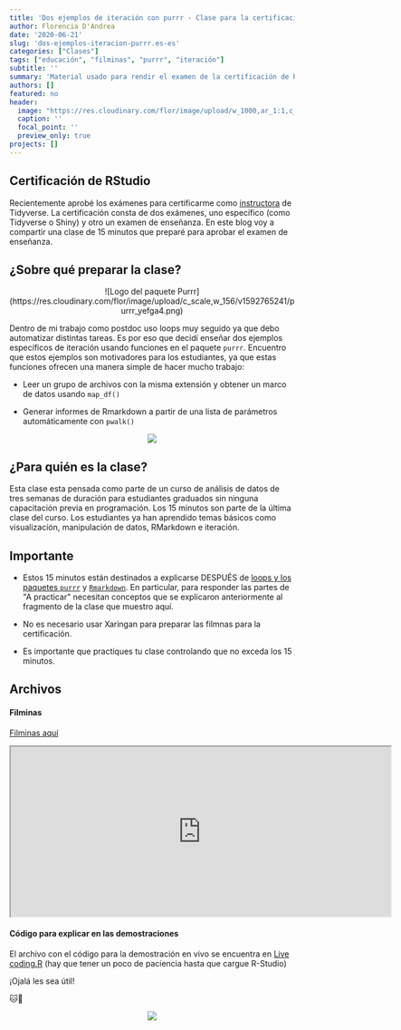 ```yaml
---
title: 'Dos ejemplos de iteración con purrr - Clase para la certificación de RStudio'
author: Florencia D'Andrea
date: '2020-06-21'
slug: 'dos-ejemplos-iteracion-purrr.es-es'
categories: ["Clases"]
tags: ["educación", "filminas", "purrr", "iteración"]
subtitle: ''
summary: 'Material usado para rendir el examen de la certificación de RStudio para ser Tidyverse Instructor Trainer'
authors: []
featured: no
header:
  image: "https://res.cloudinary.com/flor/image/upload/w_1000,ar_1:1,c_fill,g_auto,e_art:hokusai/v1592763305/14_ibvzqm.png"
  caption: ''
  focal_point: ''
  preview_only: true
projects: []
---
```


## Certificación de RStudio

Recientemente aprobé los exámenes para certificarme como  [instructora](https://education.rstudio.com/trainers/) de Tidyverse. La certificación consta de dos exámenes, uno específico (como Tidyverse o Shiny) y otro un examen de enseñanza.
En este blog voy a compartir una clase de 15 minutos que preparé para aprobar el examen de enseñanza.

## ¿Sobre qué preparar la clase?

<center>
![Logo del paquete Purrr](https://res.cloudinary.com/flor/image/upload/c_scale,w_156/v1592765241/purrr_yefga4.png)
</center>

Dentro de mi trabajo como postdoc uso loops muy seguido ya que debo automatizar distintas tareas. Es por eso que decidí enseñar dos ejemplos específicos de iteración usando funciones en el paquete `purrr`.
Encuentro que estos ejemplos son motivadores para los estudiantes, ya que estas funciones ofrecen una manera simple de hacer mucho trabajo:

* Leer un grupo de archivos con la misma extensión y obtener un marco de datos usando `map_df()`

* Generar informes de Rmarkdown a partir de una lista de parámetros automáticamente con `pwalk()` 

<center>

![](https://res.cloudinary.com/flor/image/upload/v1592769070/7_eng_zdttur.png)
</center>

## ¿Para quién es la clase?

Esta clase esta pensada como parte de un curso de análisis de datos de tres semanas de duración para estudiantes graduados sin ninguna capacitación previa en programación.
Los 15 minutos son parte de la última clase del curso. Los estudiantes ya han aprendido temas básicos como visualización, manipulación de datos, RMarkdown e iteración.

## Importante

* Estos 15 minutos están destinados a explicarse DESPUÉS de [loops y los paquetes `purrr`](https://es.r4ds.hadley.nz/iteraci%C3%B3n.html) y [`Rmarkdown`](https://es.r4ds.hadley.nz/r-markdown.html). En particular, para responder las partes de "A practicar" necesitan conceptos que se explicaron anteriormente al fragmento de la clase que muestro aquí.

* No es necesario usar Xaringan para preparar las filmnas para la certificación. 

* Es importante que practiques tu clase controlando que no exceda los 15 minutos.

## Archivos
#### Filminas

[Filminas aquí](https://flor14.github.io/purrr_filminas/purrr_class_15min_es#1)
<iframe src="https://flor14.github.io/purrr_filminas/purrr_class_15min_es#1" width="672" height="300"></iframe>

#### Código para explicar en las demostraciones
El archivo con el código para la demostración en vivo se encuentra en [Live coding.R](https://mybinder.org/v2/gh/flor14/purrr_class/e6be8080991cbd9cad0eba7b4f24858a469026a3) (hay que tener un poco de paciencia hasta que cargue R-Studio)

¡Ojalá les sea útil! 

🐱🧶

<center>

![](https://res.cloudinary.com/flor/image/upload/v1592183718/tuna_piola_qk9jad.png)
</center>

